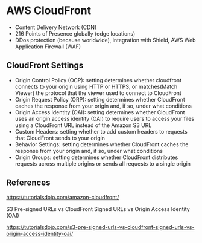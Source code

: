 # AWS CloudFront

- Content Delivery Network (CDN)
- 216 Points of Presence globally (edge locations)
- DDos protection (because worldwide), integration with Shield, AWS Web Application Firewall (WAF)



## CloudFront Settings

- Origin Control Policy (OCP): setting determines whether cloudfront connects to your origin using HTTP or HTTPS, or matches(Match Viewer) the protocol that the viewer used to connect to CloudFront
- Origin Request Policy (ORP): setting determines whether CloudFront caches the response from your origin and, if so, under what conditions
- Origin Access Identity (OAI): setting determines whether CloudFront uses an origin access identity (OAI) to require users to access your files using a CloudFront URL instead of the Amazon S3 URL
- Custom Headers: setting whether to add custom headers to requests that CloudFront sends to your origin
- Behavior Settings: setting determines whether CloudFront caches the response from your origin and, if so, under what conditions
- Origin Groups: setting determines whether CloudFront distributes requests across multiple origins or sends all requests to a single origin


## References

https://tutorialsdojo.com/amazon-cloudfront/

S3 Pre-signed URLs vs CloudFront Signed URLs vs Origin Access Identity (OAI)

https://tutorialsdojo.com/s3-pre-signed-urls-vs-cloudfront-signed-urls-vs-origin-access-identity-oai/